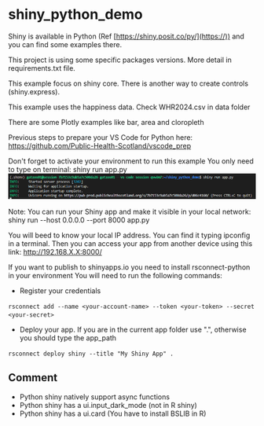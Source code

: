 # shiny_python_demo
Shiny is available in Python (Ref [https://shiny.posit.co/py/](https://)) and you can find some examples there.

This project is using some specific packages versions. More detail in requirements.txt file.

This example focus on shiny core. There is another way to create controls (shiny.express).

This example uses the happiness data. Check WHR2024.csv in data folder

There are some Plotly examples like bar, area and cloropleth

Previous steps to prepare your VS Code for Python here: https://github.com/Public-Health-Scotland/vscode_prep

Don't forget to activate your environment to run this example
You only need to type on terminal: shiny run app.py
![alt text](img/image.png)

Note: You can run your Shiny app and make it visible in your local network: shiny run --host 0.0.0.0 --port 8000 app.py

You will beed to know your local IP address. You can find it typing ipconfig in a terminal. Then you can access your app from another device using this link: http://192.168.X.X:8000/

If you want to publish to shinyapps.io you need to install rsconnect-python in your environment
You will need to run the following commands:
- Register your credentials

`rsconnect add --name <your-account-name> --token <your-token> --secret <your-secret>`

- Deploy your app. If you are in the current app folder use ".", otherwise you should type the app_path

`rsconnect deploy shiny --title "My Shiny App" .`

## Comment
- Python shiny natively support async functions
- Python shiny has a ui.input_dark_mode (not in R shiny)
- Python shiny has a ui.card (You have to install BSLIB in R)
